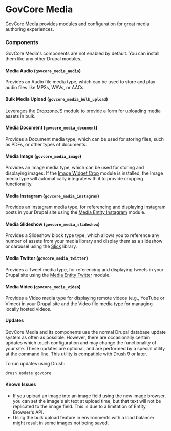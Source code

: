 # GovCore Media
GovCore Media provides modules and configuration for great media authoring
experiences.

### Components
GovCore Media's components are not enabled by default. You can install them
like any other Drupal modules.

#### Media Audio (`govcore_media_audio`)
Provides an Audio file media type, which can be used to store and play audio files like
MP3s, WAVs, or AACs.

#### Bulk Media Upload (`govcore_media_bulk_upload`)
Leverages the [DropzoneJS](https://drupal.org/project/dropzonejs) module to
provide a form for uploading media assets in bulk.

#### Media Document (`govcore_media_document`)
Provides a Document media type, which can be used for storing files, such as
PDFs, or other types of documents.

#### Media Image (`govcore_media_image`)
Provides an Image media type, which can be used for storing and displaying
images. If the [Image Widget Crop](https://drupal.org/project/image_widget_crop)
module is installed, the Image media type will automatically integrate with
it to provide cropping functionality.

#### Media Instagram (`govcore_media_instagram`)
Provides an Instagram media type, for referencing and displaying Instagram
posts in your Drupal site using the
[Media Entity Instagram](https://drupal.org/project/media_entity_instagram)
module.

#### Media Slideshow (`govcore_media_slideshow`)
Provides a Slideshow block type type, which allows you to reference any number
of assets from your media library and display them as a slideshow or carousel
using the [Slick](https://drupal.org/project/slick) library.

#### Media Twitter (`govcore_media_twitter`)
Provides a Tweet media type, for referencing and displaying tweets in your
Drupal site using the
[Media Entity Twitter](https://drupal.org/project/media_entity_twitter)
module.

#### Media Video (`govcore_media_video`)
Provides a Video media type for displaying remote videos (e.g., YouTube or
Vimeo) in your Drupal site and the Video file media type for managing locally
hosted videos.

#### Updates
GovCore Media and its components use the normal Drupal database update system
as often as possible. However, there are occasionally certain updates which
touch configuration and may change the functionality of your site. These updates
are optional, and are performed by a special utility at the command line. This
utility is compatible with [Drush](https://drush.org) 9 or later.

To run updates using Drush:

`
drush update:govcore
`

#### Known Issues
* If you upload an image into an image field using the new image browser, you
  can set the image's alt text at upload time, but that text will not be
  replicated to the image field. This is due to a limitation of Entity Browser's
  API.
* Using the bulk upload feature in environments with a load balancer might
  result in some images not being saved.

